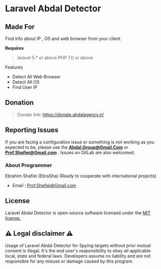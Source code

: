 # **Laravel Abdal Detector**



 

## Made For

Find info about IP , OS and web browser from your client.

**Requires**
> laravel 5.* or above
> PHP 7.0 or above



Features

- Detect All Web Browser
- Detect All OS
- Find User IP

 

## Donation
> Donate link: https://donate.abdalagency.ir/


## Reporting Issues

If you are facing a configuration issue or something is not working as you expected to be, please use the **Abdal.Group@Gmail.Com** or **Prof.Shafiei@Gmail.com** . Issues on GitLab are also welcomed.




### About Programmer
Ebrahim Shafiei (EbraSha) (Ready to cooperate with international projects)
- Email : Prof.Shafiei@Gmail.com


## License
Laravel Abdal Detector is open-source software licensed under the [MIT license.](https://choosealicense.com/licenses/mit/)


## ⚠️ Legal disclaimer ⚠️

Usage of Laravel Abdal Detector for Spying targets without prior mutual consent is illegal. It's the end user's responsibility to obey all applicable local, state and federal laws. Developers assume no liability and are not responsible for any misuse or damage caused by this program.



